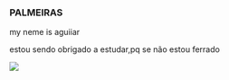 ### PALMEIRAS 

my neme is aguiiar 

estou sendo obrigado a estudar,pq se não estou ferrado 

![](https://media.tenor.com/f_0U7ys86UQAAAAM/introverted-introvert.gif)

